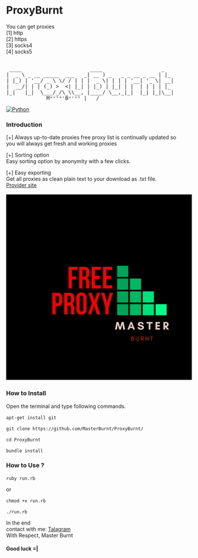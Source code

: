 # ProxyBurnt
You can get proxies
<br/>
[1] http 
<br/>
[2] https
<br/>
[3] socks4
<br/>
[4] socks5

<pre>  
 ____                      ____                   _
|  _ \ _ __ _____  ___   _| __ ) _   _ _ __ _ __ | |_
| |_) | '__/ _ \ \/ / | | |  _ \| | | | '__| '_ \| __|
|  __/| | | (_) >  <| |_| | |_) | |_| | |  | | | | |_
|_|   |_|  \___/_/\_\\__, |____/ \__,_|_|  |_| |_|\__|
             MᵃˢᵗᵉʳBᵘʳⁿᵗ |___/                                                                                       
</pre>
[![Python](https://img.shields.io/badge/language-Ruby-Green.svg)](https://www.python.org)

### Introduction




[+] Always up-to-date proxies 
free proxy list is continually updated so
<br/>
you will always get fresh and working proxies

[+] Sorting option
<br/>
Easy sorting option by anonymity with a few clicks.

[+] Easy exporting
<br/>
Get all proxies as clean plain text to your download as .txt file.
<br />
<a href="https://www.proxy-list.download/">Provider site</a>
<br />
<br />
<img src="logo.png" />
<br /> 


### How to Install

Open the terminal and type following commands.

<pre><code>apt-get install git</code></pre>

<pre><code>git clone https://github.com/MasterBurnt/ProxyBurnt/</code></pre>

<pre><code>cd ProxyBurnt</code></pre>
<pre><code>bundle install</code></pre>

### How to Use ?

<pre><code>ruby run.rb</code></pre>
or
<pre><code>chmod +x run.rb</code></pre>
<pre><code>./run.rb</code></pre>

In the end
<br/>
contact with me:
<a href="https://t.me/TheBurnt">Talagram</a>
<br />
With Respect, Master Burnt
<br />
#### Good luck =|

